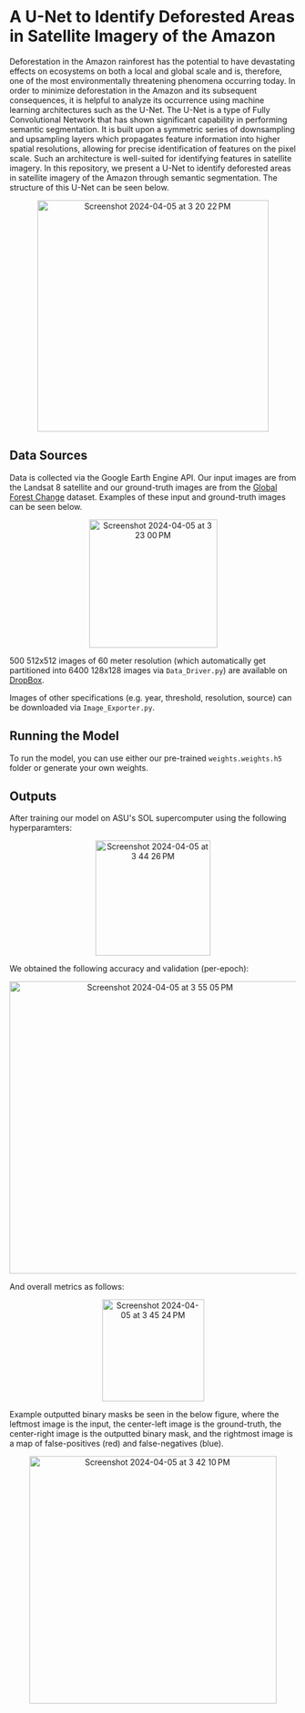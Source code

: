 # A U-Net to Identify Deforested Areas in Satellite Imagery of the Amazon

Deforestation in the Amazon rainforest has the potential to have devastating effects on ecosystems on both a local and global scale and is, therefore, one of the most environmentally threatening phenomena occurring today. In order to minimize deforestation in the Amazon and its subsequent consequences, it is helpful to analyze its occurrence using machine learning architectures such as the U-Net. The U-Net is a type of Fully Convolutional Network that has shown significant capability in performing semantic segmentation. It is built upon a symmetric series of downsampling and upsampling layers which propagates feature information into higher spatial resolutions, allowing for precise identification of features on the pixel scale. Such an architecture is well-suited for identifying features in satellite imagery.  In this repository, we present a U-Net to identify deforested areas in satellite imagery of the Amazon through semantic segmentation. The structure of this U-Net can be seen below.

<p align="center">
<img width="406" alt="Screenshot 2024-04-05 at 3 20 22 PM" src="https://github.com/liamduglas/DouglasGielThesis/assets/126018139/f3cbe752-77f1-4617-b85c-949d1b179815">
</p>

## Data Sources

Data is collected via the Google Earth Engine API. Our input images are from the Landsat 8 satellite and our ground-truth images are from the [Global Forest Change](https://glad.earthengine.app/view/global-forest-change#bl=off;old=off;dl=1;lon=20;lat=10;zoom=3;) dataset. Examples of these input and ground-truth images can be seen below. 

<p align="center">
<img width="225" alt="Screenshot 2024-04-05 at 3 23 00 PM" src="https://github.com/liamduglas/DouglasGielThesis/assets/126018139/ccefc0d2-213e-450d-b174-241eeda3c4c8">
</p>

500 512x512 images of 60 meter resolution (which automatically get partitioned into 6400 128x128 images via `Data_Driver.py`) are available on [DropBox](https://www.dropbox.com/scl/fo/90y2x8ez9xtsafozqd2bo/h?rlkey=ssgeie6bwo6mtdr7yfm23o6vl&dl=0).

Images of other specifications (e.g. year, threshold, resolution, source) can be downloaded via `Image_Exporter.py`.

## Running the Model

To run the model, you can use either our pre-trained `weights.weights.h5` folder or generate your own weights. 

## Outputs

After training our model on ASU's SOL supercomputer using the following hyperparamters:

<p align="center">
<img width="202" alt="Screenshot 2024-04-05 at 3 44 26 PM" src="https://github.com/liamduglas/DouglasGielThesis/assets/126018139/94243546-6854-43e5-b0de-310ab5a9b90b">
</p>

We obtained the following accuracy and validation (per-epoch):

<p align="center">
<img width="513" alt="Screenshot 2024-04-05 at 3 55 05 PM" src="https://github.com/liamduglas/DouglasGielThesis/assets/126018139/714c198e-2fb6-4671-baa3-7646b93ede8b">
</p>

And overall metrics as follows:
<p align="center">
<img width="179" alt="Screenshot 2024-04-05 at 3 45 24 PM" src="https://github.com/liamduglas/DouglasGielThesis/assets/126018139/4c40071a-4e05-4a5a-b5b7-0604f3f23a90">
</p>


Example outputted binary masks be seen in the below figure, where the leftmost image is the input, the center-left image is the ground-truth, the center-right image is the outputted binary mask, and the rightmost image is a map of false-positives (red) and false-negatives (blue).

<p align="center">
<img width="434" alt="Screenshot 2024-04-05 at 3 42 10 PM" src="https://github.com/liamduglas/DouglasGielThesis/assets/126018139/e0e0dafe-a2c8-4602-8137-ae42d26aaf42">
</p>


